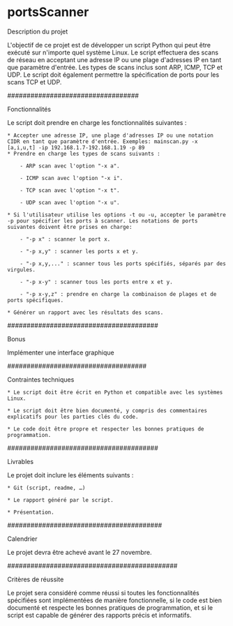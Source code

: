 # portsScanner

Description du projet 

L'objectif de ce projet est de développer un script Python qui peut être exécuté sur n'importe quel système Linux. Le script effectuera des scans de réseau en acceptant une adresse IP ou une plage d'adresses IP en tant que paramètre d'entrée. Les types de scans inclus sont ARP, ICMP, TCP et UDP. Le script doit également permettre la spécification de ports pour les scans TCP et UDP.

##################################

Fonctionnalités 

Le script doit prendre en charge les fonctionnalités suivantes : 

    * Accepter une adresse IP, une plage d'adresses IP ou une notation CIDR en tant que paramètre d'entrée. Exemples: mainscan.py -x [a,i,u,t] -ip 192.168.1.7-192.168.1.19 -p 89
    * Prendre en charge les types de scans suivants : 

    	- ARP scan avec l'option "-x a".

    	- ICMP scan avec l'option "-x i".

    	- TCP scan avec l'option "-x t".

    	- UDP scan avec l'option "-x u".

    * Si l'utilisateur utilise les options -t ou -u, accepter le paramètre -p pour spécifier les ports à scanner. Les notations de ports suivantes doivent être prises en charge: 

    	- "-p x" : scanner le port x. 

    	- "-p x,y" : scanner les ports x et y. 

    	- "-p x,y,..." : scanner tous les ports spécifiés, séparés par des virgules. 

    	- "-p x-y" : scanner tous les ports entre x et y. 

    	- "-p x-y,z" : prendre en charge la combinaison de plages et de ports spécifiques. 

    * Générer un rapport avec les résultats des scans. 

#######################################

Bonus 


Implémenter une interface graphique 


####################################

Contraintes techniques 

    * Le script doit être écrit en Python et compatible avec les systèmes Linux. 

    * Le script doit être bien documenté, y compris des commentaires explicatifs pour les parties clés du code. 

    * Le code doit être propre et respecter les bonnes pratiques de programmation. 

#######################################

Livrables 

Le projet doit inclure les éléments suivants : 

    * Git (script, readme, …) 

    * Le rapport généré par le script. 

    * Présentation. 

########################################

Calendrier 

Le projet devra être achevé avant le 27 novembre. 

############################################

Critères de réussite 

Le projet sera considéré comme réussi si toutes les fonctionnalités spécifiées sont implémentées de manière fonctionnelle, si le code est bien documenté et respecte les bonnes pratiques de programmation, et si le script est capable de générer des rapports précis et informatifs. 
